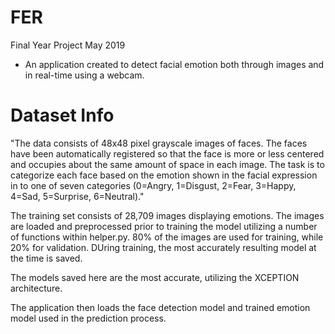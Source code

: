 # FER

Final Year Project May 2019
- An application created to detect facial emotion both through images and in real-time using a webcam.

# Dataset Info
"The data consists of 48x48 pixel grayscale images of faces. The faces have been automatically registered so that the face is more or less centered and occupies about the same amount of space in each image. The task is to categorize each face based on the emotion shown in the facial expression in to one of seven categories (0=Angry, 1=Disgust, 2=Fear, 3=Happy, 4=Sad, 5=Surprise, 6=Neutral)."

The training set consists of 28,709 images displaying emotions. The images are loaded and preprocessed prior to training the model utilizing a number of functions within helper.py. 80% of the images are used for training, while 20% for validation. DUring training, the most accurately resulting model at the time is saved.

The models saved here are the most accurate, utilizing the XCEPTION architecture.

The application then loads the face detection model and trained emotion model used in the prediction process.
